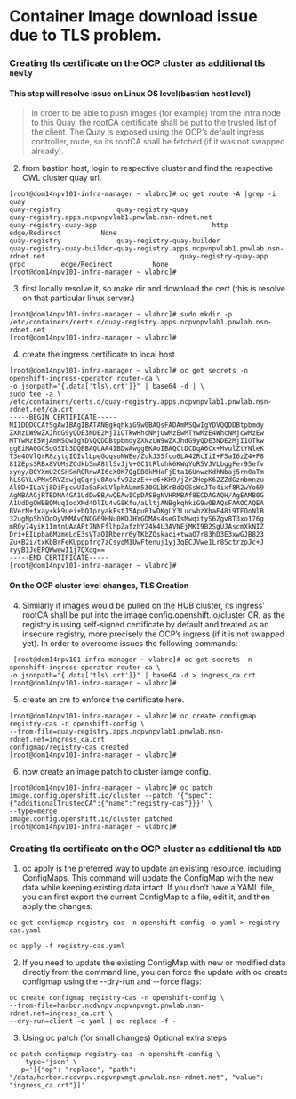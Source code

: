 # Container Image download issue due to TLS problem. 


### Creating tls certificate on the OCP cluster as additional tls `newly`

#### This step will resolve issue on Linux OS level(bastion host level)

> In order to be able to push images (for example) from the infra node to this Quay, the rootCA certificate shall be put to the trusted list of the client. The Quay is exposed using the OCP’s default ingress controller, route, so its rootCA shall be fetched (if it was not swapped already).


2. from bastion host, login to respective cluster and find the respective CWL cluster quay url. 
```
[root@dom14npv101-infra-manager ~ vlabrc]# oc get route -A |grep -i quay
quay-registry              quay-registry-quay                          quay-registry.apps.ncpvnpvlab1.pnwlab.nsn-rdnet.net                                                             quay-registry-quay-app                             http         edge/Redirect          None
quay-registry              quay-registry-quay-builder                  quay-registry-quay-builder-quay-registry.apps.ncpvnpvlab1.pnwlab.nsn-rdnet.net                                  quay-registry-quay-app                             grpc         edge/Redirect          None
[root@dom14npv101-infra-manager ~ vlabrc]# 
```

3. first locally resolve it, so make dir and download the cert (this is resolve on that particular linux server.)

```
[root@dom14npv101-infra-manager ~ vlabrc]# sudo mkdir -p /etc/containers/certs.d/quay-registry.apps.ncpvnpvlab1.pnwlab.nsn-rdnet.net
[root@dom14npv101-infra-manager ~ vlabrc]#
```

4. create the ingress certificate to local host 

```
[root@dom14npv101-infra-manager ~ vlabrc]# oc get secrets -n openshift-ingress-operator router-ca \
-o jsonpath="{.data['tls\.crt']}" | base64 -d | \
sudo tee -a \
/etc/containers/certs.d/quay-registry.apps.ncpvnpvlab1.pnwlab.nsn-rdnet.net/ca.crt
-----BEGIN CERTIFICATE-----
MIIDDDCCAfSgAwIBAgIBATANBgkqhkiG9w0BAQsFADAmMSQwIgYDVQQDDBtpbmdy
ZXNzLW9wZXJhdG9yQDE3NDE2MjI1OTkwHhcNMjUwMzEwMTYwMzE4WhcNMjcwMzEw
MTYwMzE5WjAmMSQwIgYDVQQDDBtpbmdyZXNzLW9wZXJhdG9yQDE3NDE2MjI1OTkw
ggEiMA0GCSqGSIb3DQEBAQUAA4IBDwAwggEKAoIBAQCtDCDqA6Cx+MvulZtYNleK
T3e4OVlQrR8zytgIQIvlLpeGoqsoNWEe/ZukJ35fco6LA42RcIiI+F5aI6zZ4+F8
81ZEpsSRBx8VUMsZCdkb5mA8tl5vJjV+GC1tRlohk6KWqYoR5VJVLbggFer95efv
xyny/BCYXmU2CSHSmRQRnwAI6cX0K7QgEB0kMHaFjEta16UnwzKdhNbaj5rn0aTm
hLSGYLvPMx9RVZswjqOqrju0Aovfv9ZzzE++e6+KH9/jZr2HepK62ZZdGznbmnzu
Al0D+ILaVj8DiFpcwUIaSaRxUVlphAUmm530GLbKrBdQGSsWcJTo4ixf8R2wYo69
AgMBAAGjRTBDMA4GA1UdDwEB/wQEAwICpDASBgNVHRMBAf8ECDAGAQH/AgEAMB0G
A1UdDgQWBBQMuq1odXMd4OlIU4vG8Kfu/aLltjANBgkqhkiG9w0BAQsFAAOCAQEA
BVerN+fxay+kk9uei+bQIpryakFstJ5ApuB1wDKgLY3LucwbzXhaE48i9TEOoNlB
32ugNpShYQoOyVMMAvQNQG69HNu0KDJHYGDMAs4seGIsMwqityS6Zgv8T3xo176g
mR0y74yiK1ImtnUAaAPt7NNFflhpZafzhY24k4L3AVNEjMKI9B2SgUJAscmXkNIZ
Dri+EILpba6MzmeLdE3sVTaOIRberr6yTKbZQskaci+twaO7r83hD3E3xwGJB823
Zu+B2i/txKbBrFeKUpppfrg7zCsyqM1UwFtenuj1yj3qECJVwe1Lr8SctrzpJc+J
ryyB1JeEPQWwewI1j7QXqg==
-----END CERTIFICATE-----
[root@dom14npv101-infra-manager ~ vlabrc]#

```

#### On the OCP cluster level changes, TLS Creation

4. Similarly if images would be pulled on the HUB cluster, its ingress’ rootCA shall be put into the image.config.openshift.io/cluster CR, as the registry is using self-signed certificate by default and treated as an insecure registry, more precisely the OCP’s ingress (if it is not swapped yet). In order to overcome issues the following commands:
```
 [root@dom14npv101-infra-manager ~ vlabrc]# oc get secrets -n openshift-ingress-operator router-ca \
-o jsonpath="{.data['tls\.crt']}" | base64 -d > ingress_ca.crt
[root@dom14npv101-infra-manager ~ vlabrc]# 
```

5. create an cm to enforce the certificate here.
```
[root@dom14npv101-infra-manager ~ vlabrc]# oc create configmap registry-cas -n openshift-config \
--from-file=quay-registry.apps.ncpvnpvlab1.pnwlab.nsn-rdnet.net=ingress_ca.crt
configmap/registry-cas created
[root@dom14npv101-infra-manager ~ vlabrc]# 
```
6. now create an image patch to cluster iamge config. 
```
[root@dom14npv101-infra-manager ~ vlabrc]# oc patch image.config.openshift.io/cluster --patch '{"spec":
{"additionalTrustedCA":{"name":"registry-cas"}}}' \
--type=merge
image.config.openshift.io/cluster patched
[root@dom14npv101-infra-manager ~ vlabrc]#
```

### Creating tls certificate on the OCP cluster as additional tls `ADD`

1. oc apply is the preferred way to update an existing resource, including ConfigMaps. This command will update the ConfigMap with the new data while keeping existing data intact. If you don’t have a YAML file, you can first export the current ConfigMap to a file, edit it, and then apply the changes:


```
oc get configmap registry-cas -n openshift-config -o yaml > registry-cas.yaml

oc apply -f registry-cas.yaml
```

2. If you need to update the existing ConfigMap with new or modified data directly from the command line, you can force the update with oc create configmap using the --dry-run and --force flags:

```
oc create configmap registry-cas -n openshift-config \
--from-file=harbor.ncdvnpv.ncpvnpvmgt.pnwlab.nsn-rdnet.net=ingress_ca.crt \
--dry-run=client -o yaml | oc replace -f -

```

3. Using oc patch (for small changes) Optional extra steps 
```
oc patch configmap registry-cas -n openshift-config \
  --type='json' \
  -p='[{"op": "replace", "path": "/data/harbor.ncdvnpv.ncpvnpvmgt.pnwlab.nsn-rdnet.net", "value": "ingress_ca.crt"}]'
```